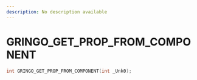 ```yaml
---
description: No description available 
---
```


# GRINGO_GET_PROP_FROM_COMPONENT

```cpp
int GRINGO_GET_PROP_FROM_COMPONENT(int _Unk0);
```